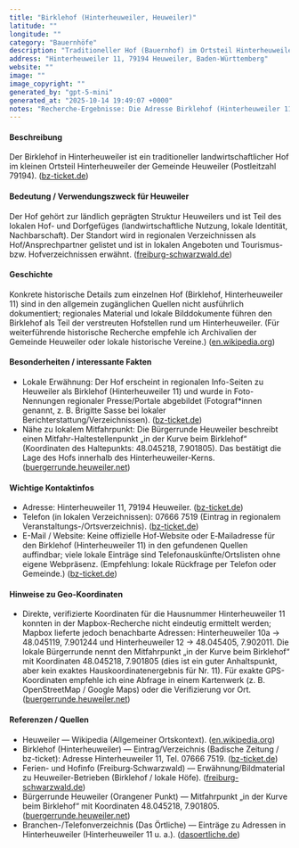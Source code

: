```yaml
---
title: "Birklehof (Hinterheuweiler, Heuweiler)"
latitude: ""
longitude: ""
category: "Bauernhöfe"
description: "Traditioneller Hof (Bauernhof) im Ortsteil Hinterheuweiler von Heuweiler; Adresse: Hinterheuweiler 11."
address: "Hinterheuweiler 11, 79194 Heuweiler, Baden-Württemberg"
website: ""
image: ""
image_copyright: ""
generated_by: "gpt-5-mini"
generated_at: "2025-10-14 19:49:07 +0000"
notes: "Recherche-Ergebnisse: Die Adresse Birklehof (Hinterheuweiler 11) wurde in regionalen Verzeichnissen bestätigt; eine eigene offizielle Website für den Hof wurde nicht gefunden. Versuch, exakte Koordinaten für Hinterheuweiler 11 per Mapbox (reverse geocoding) zu ermitteln, ergab keine direkte Treffer für Hausnummer 11; Mapbox lieferte nahegelegene Adressen: Hinterheuweiler 10a → 48.045119, 7.901244 und Hinterheuweiler 12 → 48.045405, 7.902011. Außerdem listet die lokale Bürgerrunde einen Mitfahrpunkt „in der Kurve beim Birklehof“ mit Koordinaten 48.045218, 7.901805. Für präzise GPS-Koordinaten des Gebäudes Hinterheuweiler 11 empfehle ich eine Bestätigung vor Ort oder über ein genaues Kartenwerk (OpenStreetMap/Google Maps) durch den Auftraggeber."
---
```


#### Beschreibung
Der Birklehof in Hinterheuweiler ist ein traditioneller landwirtschaftlicher Hof im kleinen Ortsteil Hinterheuweiler der Gemeinde Heuweiler (Postleitzahl 79194). ([bz-ticket.de](https://bz-ticket.de/birklehof-hinterheuweiler-heuweiler?utm_source=openai))

#### Bedeutung / Verwendungszweck für Heuweiler
Der Hof gehört zur ländlich geprägten Struktur Heuweilers und ist Teil des lokalen Hof- und Dorfgefüges (landwirtschaftliche Nutzung, lokale Identität, Nachbarschaft). Der Standort wird in regionalen Verzeichnissen als Hof/Ansprechpartner gelistet und ist in lokalen Angeboten und Tourismus- bzw. Hofverzeichnissen erwähnt. ([freiburg-schwarzwald.de](https://freiburg-schwarzwald.de/heuweiler5.htm?utm_source=openai))

#### Geschichte
Konkrete historische Details zum einzelnen Hof (Birklehof, Hinterheuweiler 11) sind in den allgemein zugänglichen Quellen nicht ausführlich dokumentiert; regionales Material und lokale Bilddokumente führen den Birklehof als Teil der verstreuten Hofstellen rund um Hinterheuweiler. (Für weiterführende historische Recherche empfehle ich Archivalien der Gemeinde Heuweiler oder lokale historische Vereine.) ([en.wikipedia.org](https://en.wikipedia.org/wiki/Heuweiler?utm_source=openai))

#### Besonderheiten / interessante Fakten
- Lokale Erwähnung: Der Hof erscheint in regionalen Info-Seiten zu Heuweiler als Birklehof (Hinterheuweiler 11) und wurde in Foto-Nennungen regionaler Presse/Portale abgebildet (Fotograf*innen genannt, z. B. Brigitte Sasse bei lokaler Berichterstattung/Verzeichnissen). ([bz-ticket.de](https://bz-ticket.de/birklehof-hinterheuweiler-heuweiler?utm_source=openai))  
- Nähe zu lokalem Mitfahrpunkt: Die Bürgerrunde Heuweiler beschreibt einen Mitfahr-Haltestellenpunkt „in der Kurve beim Birklehof“ (Koordinaten des Haltepunkts: 48.045218, 7.901805). Das bestätigt die Lage des Hofs innerhalb des Hinterheuweiler-Kerns. ([buergerrunde.heuweiler.net](https://buergerrunde.heuweiler.net/op/))

#### Wichtige Kontaktinfos
- Adresse: Hinterheuweiler 11, 79194 Heuweiler. ([bz-ticket.de](https://bz-ticket.de/birklehof-hinterheuweiler-heuweiler?utm_source=openai))  
- Telefon (in lokalen Verzeichnissen): 07666 7519 (Eintrag in regionalem Veranstaltungs-/Ortsverzeichnis). ([bz-ticket.de](https://bz-ticket.de/birklehof-hinterheuweiler-heuweiler?utm_source=openai))  
- E-Mail / Website: Keine offizielle Hof-Website oder E‑Mailadresse für den Birklehof (Hinterheuweiler 11) in den gefundenen Quellen auffindbar; viele lokale Einträge sind Telefonauskünfte/Ortslisten ohne eigene Webpräsenz. (Empfehlung: lokale Rückfrage per Telefon oder Gemeinde.) ([bz-ticket.de](https://bz-ticket.de/birklehof-hinterheuweiler-heuweiler?utm_source=openai))

#### Hinweise zu Geo-Koordinaten
- Direkte, verifizierte Koordinaten für die Hausnummer Hinterheuweiler 11 konnten in der Mapbox-Recherche nicht eindeutig ermittelt werden; Mapbox lieferte jedoch benachbarte Adressen: Hinterheuweiler 10a → 48.045119, 7.901244 und Hinterheuweiler 12 → 48.045405, 7.902011. Die lokale Bürgerrunde nennt den Mitfahrpunkt „in der Kurve beim Birklehof“ mit Koordinaten 48.045218, 7.901805 (dies ist ein guter Anhaltspunkt, aber kein exaktes Hauskoordinatenergebnis für Nr. 11). Für exakte GPS-Koordinaten empfehle ich eine Abfrage in einem Kartenwerk (z. B. OpenStreetMap / Google Maps) oder die Verifizierung vor Ort. ([buergerrunde.heuweiler.net](https://buergerrunde.heuweiler.net/op/))

#### Referenzen / Quellen
- Heuweiler — Wikipedia (Allgemeiner Ortskontext). ([en.wikipedia.org](https://en.wikipedia.org/wiki/Heuweiler?utm_source=openai))  
- Birklehof (Hinterheuweiler) — Eintrag/Verzeichnis (Badische Zeitung / bz-ticket): Adresse Hinterheuweiler 11, Tel. 07666 7519. ([bz-ticket.de](https://bz-ticket.de/birklehof-hinterheuweiler-heuweiler?utm_source=openai))  
- Ferien- und Hofinfo (Freiburg‑Schwarzwald) — Erwähnung/Bildmaterial zu Heuweiler-Betrieben (Birklehof / lokale Höfe). ([freiburg-schwarzwald.de](https://freiburg-schwarzwald.de/heuweiler5.htm?utm_source=openai))  
- Bürgerrunde Heuweiler (Orangener Punkt) — Mitfahrpunkt „in der Kurve beim Birklehof“ mit Koordinaten 48.045218, 7.901805. ([buergerrunde.heuweiler.net](https://buergerrunde.heuweiler.net/op/))  
- Branchen-/Telefonverzeichnis (Das Örtliche) — Einträge zu Adressen in Hinterheuweiler (Hinterheuweiler 11 u. a.). ([dasoertliche.de](https://www.dasoertliche.de/Themen/%C3%9Cber/Heuweiler.html?utm_source=openai))